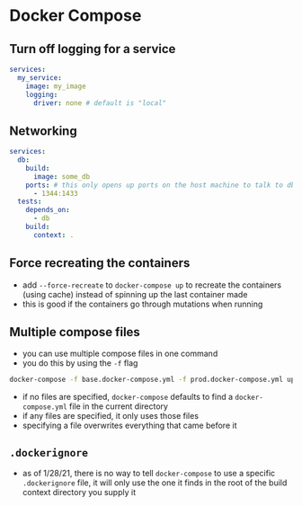# Docker Compose

## Turn off logging for a service
```yml
services:
  my_service:
    image: my_image
    logging:
      driver: none # default is "local"
```

## Networking
```yml
services:
  db:
    build:
      image: some_db
    ports: # this only opens up ports on the host machine to talk to db in this case, it doesn't affect what ports other containers like test can access
      - 1344:1433
  tests:
    depends_on:
      - db
    build:
      context: .
```

## Force recreating the containers
- add `--force-recreate` to `docker-compose up` to recreate the containers (using cache) instead of spinning up the last container made
- this is good if the containers go through mutations when running

## Multiple compose files
- you can use multiple compose files in one command
- you do this by using the `-f` flag
```bash
docker-compose -f base.docker-compose.yml -f prod.docker-compose.yml up
```
- if no files are specified, `docker-compose` defaults to find a `docker-compose.yml` file in the current directory
- if any files are specified, it only uses those files
- specifying a file overwrites everything that came before it

## `.dockerignore`
- as of 1/28/21, there is no way to tell `docker-compose` to use a specific `.dockerignore` file, it will only use the one it finds in the root of the build context directory you supply it